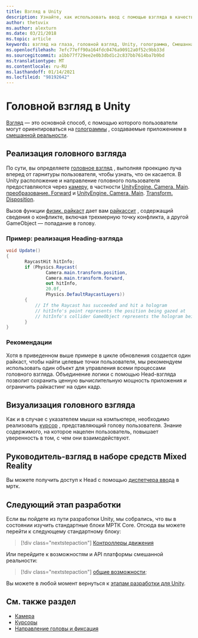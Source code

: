 ```yaml
---
title: Взгляд в Unity
description: Узнайте, как использовать ввод с помощью взгляда в качестве основного способа, которым пользователи могут ориентироваться на голограммы, создаваемые приложением в смешанной реальности.
author: thetuvix
ms.author: alexturn
ms.date: 03/21/2018
ms.topic: article
keywords: взгляд на глаза, головной взгляд, Unity, голограмма, Смешанная реальность, гарнитура смешанной реальности, гарнитура Windows Mixed Reality, гарнитура виртуальной реальности, МРТК, набор средств смешанной реальности
ms.openlocfilehash: 7efc77eff90a164fdc0476a90912a0f52c9bb33d
ms.sourcegitcommit: a1bb77f729ee2e0b3dbd1c2c837bb7614ba7b9bd
ms.translationtype: MT
ms.contentlocale: ru-RU
ms.lasthandoff: 01/14/2021
ms.locfileid: "98192642"
---
```

# <a name="head-gaze-in-unity"></a>Головной взгляд в Unity

[Взгляд](../../design/gaze-and-commit.md) — это основной способ, с помощью которого пользователи могут ориентироваться на [голограммы](../../discover/hologram.md) , создаваемые приложением в [смешанной реальности](../../discover/mixed-reality.md).

## <a name="implementing-head-gaze"></a>Реализация головного взгляда

По сути, вы определяете [головное взгляд](../../design/gaze-and-commit.md) , выполняя проекцию луча вперед от гарнитуры пользователя, чтобы узнать, что он касается. В Unity расположение и направление головного пользователя предоставляются через [камеру](camera-in-unity.md), в частности [UnityEngine. Camera. Main](https://docs.unity3d.com/ScriptReference/Camera-main.html). [преобразование. Forward](https://docs.unity3d.com/ScriptReference/Transform-forward.html) и [UnityEngine. Camera. Main](https://docs.unity3d.com/ScriptReference/Camera-main.html). [Transform. Disposition](https://docs.unity3d.com/ScriptReference/Transform-position.html).

Вызов функции [физик. райкаст](https://docs.unity3d.com/ScriptReference/Physics.Raycast.html) дает вам [райкассит](https://docs.unity3d.com/ScriptReference/RaycastHit.html) , содержащий сведения о конфликте, включая трехмерную точку конфликта, а другой GameObject — попадание в голову.

### <a name="example-implement-head-gaze"></a>Пример: реализация Heading-взгляда

```cs
void Update()
{
       RaycastHit hitInfo;
       if (Physics.Raycast(
               Camera.main.transform.position,
               Camera.main.transform.forward,
               out hitInfo,
               20.0f,
               Physics.DefaultRaycastLayers))
       {
           // If the Raycast has succeeded and hit a hologram
           // hitInfo's point represents the position being gazed at
           // hitInfo's collider GameObject represents the hologram being gazed at
       }
}
```

### <a name="best-practices"></a>Рекомендации

Хотя в приведенном выше примере в цикле обновления создается один райкаст, чтобы найти целевые точки пользователя, мы рекомендуем использовать один объект для управления всеми процессами головного взгляда. Объединение логики с помощью Head-взгляда позволит сохранить ценную вычислительную мощность приложения и ограничить райкастинг на один кадр.

## <a name="visualizing-head-gaze"></a>Визуализация головного взгляда

Как и в случае с указателем мыши на компьютере, необходимо реализовать [курсор](../../design/cursors.md) , представляющий голову пользователя. Знание содержимого, на которое нацелен пользователь, повышает уверенность в том, с чем они взаимодействуют.

## <a name="head-gaze-in-the-mixed-reality-toolkit"></a>Руководитель-взгляд в наборе средств Mixed Reality 
Вы можете получить доступ к Head с помощью [диспетчера ввода](https://microsoft.github.io/MixedRealityToolkit-Unity/Documentation/Input/Overview.html) в мртк.

## <a name="next-development-checkpoint"></a>Следующий этап разработки

Если вы пойдете из пути разработки Unity, мы собрались, что вы в состоянии изучить стандартные блоки МРТК Core. Отсюда вы можете перейти к следующему стандартному блоку:

> [!div class="nextstepaction"]
> [Контроллеры движения](motion-controllers-in-unity.md)

Или перейдите к возможностям и API платформы смешанной реальности:

> [!div class="nextstepaction"]
> [общие возможности](shared-experiences-in-unity.md);

Вы можете в любой момент вернуться к [этапам разработки для Unity](unity-development-overview.md#2-core-building-blocks).

## <a name="see-also"></a>См. также раздел
* [Камера](camera-in-unity.md)
* [Курсоры](../../design/cursors.md)
* [Направление головы и фиксация](../../design/gaze-and-commit.md)
